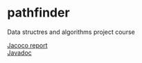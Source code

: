 # pathfinder

Data structres and algorithms project course

[Jacoco report](https://htmlpreview.github.io/?https://github.com/lrkr/pathfinder/blob/master/documentation/jacocoHtml/index.html)  
[Javadoc](https://htmlpreview.github.io/?https://github.com/lrkr/pathfinder/blob/master/documentation/javadoc/index.html) 